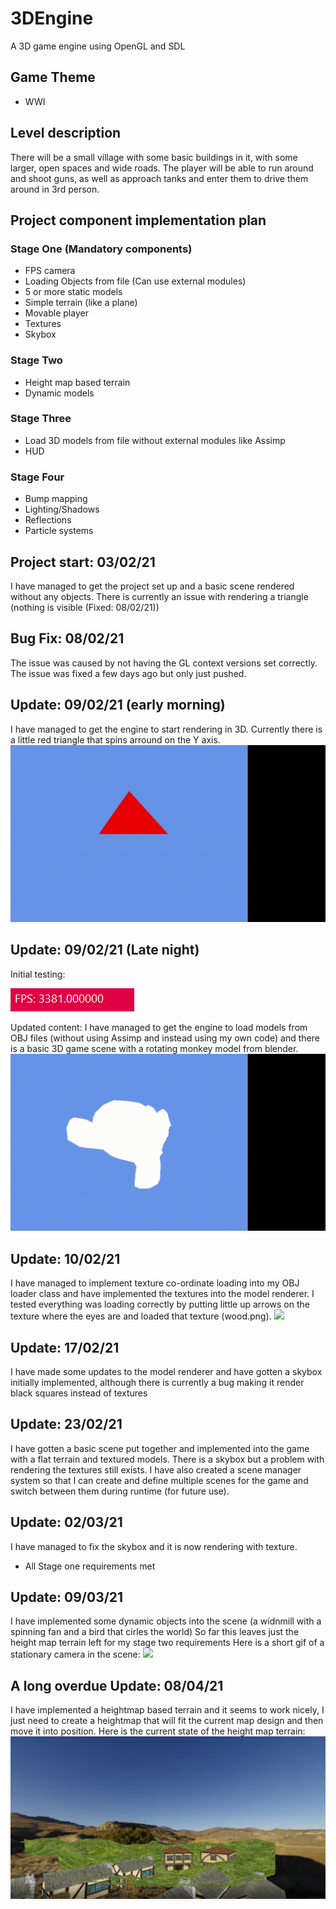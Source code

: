 # 3DEngine
A 3D game engine using OpenGL and SDL

## Game Theme
- WWI
## Level description
There will be a small village with some basic buildings in it, with some larger, open spaces and wide roads.
The player will be able to run around and shoot guns, as well as approach tanks and enter them to drive them around in 3rd person. 
## Project component implementation plan
### Stage One (Mandatory components)
- FPS camera
- Loading Objects from file (Can use external modules)
- 5 or more static models
- Simple terrain (like a plane)
- Movable player
- Textures
- Skybox
### Stage Two
- Height map based terrain
- Dynamic models
### Stage Three
- Load 3D models from file without external modules like Assimp
- HUD
### Stage Four
- Bump mapping
- Lighting/Shadows
- Reflections
- Particle systems

## Project start: 03/02/21
I have managed to get the project set up and a basic scene rendered without any objects. There is currently an issue with rendering a triangle (nothing is visible (Fixed: 08/02/21))

## Bug Fix: 08/02/21
The issue was caused by not having the GL context versions set correctly. The issue was fixed a few days ago but only just pushed.

## Update: 09/02/21 (early morning)
I have managed to get the engine to start rendering in 3D. Currently there is a little red triangle that spins arround on the Y axis.
<img src="Documentation_Assets/triangle_spin.gif?raw=true"/>

## Update: 09/02/21 (Late night)
Initial testing:

<img src="Documentation_Assets/initialFPS.png?raw=true"/>

Updated content:
I have managed to get the engine to load models from OBJ files (without using Assimp and instead using my own code) and there is a basic 3D game scene with a rotating monkey model from blender.
<img src="Documentation_Assets/monkey.gif?raw=true"/>

## Update: 10/02/21
I have managed to implement texture co-ordinate loading into my OBJ loader class and have implemented the textures into the model renderer. I tested everything was loading correctly by putting little up arrows on the texture where the eyes are and loaded that texture (wood.png).
<img src="Documentation_Assets/monkey_textured.gif?raw=true"/>

## Update: 17/02/21
I have made some updates to the model renderer and have gotten a skybox initially implemented, although there is currently a bug making it render black squares instead of textures

## Update: 23/02/21
I have gotten a basic scene put together and implemented into the game with a flat terrain and textured models. There is a skybox but a problem with rendering the textures still exists.
I have also created a scene manager system so that I can create and define multiple scenes for the game and switch between them during runtime (for future use).

## Update: 02/03/21
I have managed to fix the skybox and it is now rendering with texture.
- All Stage one requirements met

## Update: 09/03/21
I have implemented some dynamic objects into the scene (a widnmill with a spinning fan and a bird that cirles the world)
So far this leaves just the height map terrain left for my stage two requirements
Here is a short gif of a stationary camera in the scene:
<img src="Documentation_Assets/dynamicObjects.gif?raw=true"/>

## A long overdue Update: 08/04/21
I have implemented a heightmap based terrain and it seems to work nicely, I just need to create a heightmap that will fit the current map design and then move it into position.
Here is the current state of the height map terrain:
<img src="Documentation_Assets/heightTerrain.png?raw=true"/>
